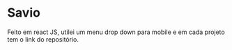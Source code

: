 # Savio
Feito em react JS, utilei um menu drop down para mobile e em cada projeto tem o link do repositório.
